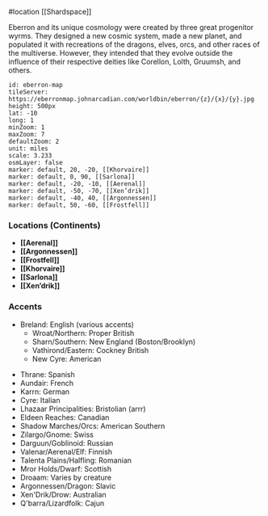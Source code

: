  #location [[Shardspace]]

Eberron and its unique cosmology were created by three great progenitor wyrms. They designed a new cosmic system, made a new planet, and populated it with recreations of the dragons, elves, orcs, and other races of the multiverse. However, they intended that they evolve outside the influence of their respective deities like Corellon, Lolth, Gruumsh, and others.

```leaflet
id: eberron-map
tileServer: https://eberronmap.johnarcadian.com/worldbin/eberron/{z}/{x}/{y}.jpg
height: 500px
lat: -10
long: 1
minZoom: 1
maxZoom: 7
defaultZoom: 2
unit: miles
scale: 3.233
osmLayer: false
marker: default, 20, -20, [[Khorvaire]]
marker: default, 0, 90, [[Sarlona]]
marker: default, -20, -10, [[Aerenal]]
marker: default, -50, -70, [[Xen’drik]]
marker: default, -40, 40, [[Argonnessen]]
marker: default, 50, -60, [[Frostfell]]
```

### Locations (Continents)

* **[[Aerenal]]**
* **[[Argonnessen]]**
* **[[Frostfell]]**
* **[[Khorvaire]]**
* **[[Sarlona]]**
* **[[Xen’drik]]**

### Accents

* Breland: English (various accents)
    -   Wroat/Northern: Proper British
    -   Sharn/Southern: New England (Boston/Brooklyn)
    -   Vathirond/Eastern: Cockney British
    -   New Cyre: American
-   Thrane: Spanish
-   Aundair: French
-   Karrn: German
-   Cyre: Italian
-   Lhazaar Principalities: Bristolian (arrr)
-   Eldeen Reaches: Canadian
-   Shadow Marches/Orcs: American Southern
-   Zilargo/Gnome: Swiss
-   Darguun/Goblinoid: Russian
-   Valenar/Aerenal/Elf: Finnish
-   Talenta Plains/Halfling: Romanian
-   Mror Holds/Dwarf: Scottish
-   Droaam: Varies by creature
-   Argonnessen/Dragon: Slavic
-   Xen'Drik/Drow: Australian
-   Q'barra/Lizardfolk: Cajun
